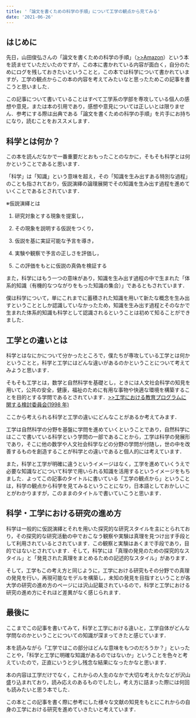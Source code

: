 ```yaml
---
title: '「論文を書くための科学の手順」について工学の観点から見てみる'
date: '2021-06-26'
---
```


## **はじめに**

先日，山田俊弘さんの「論文を書くための科学の手順」（[>>Amazon](https://www.amazon.co.jp/dp/4829965312/ref=cm_sw_r_tw_dp_SF6MQFH163FHZX0QY1MW)）という本を読ませていただいたのですが，この本に書かれている内容が面白く，自分のためにログを残しておきたいということと，この本では科学について書かれていますが，工学の観点からこの本の内容を考えてみたいなと思ったためこの記事を書こうと思いました．

この記事について書いていることはすべて工学系の学部を専攻している個人の感想や意見，または本の引用であり，感想や意見については正しいとは限りません．参考にする際は出典である「論文を書くための科学の手順」を片手にお持ちになり，読むことをおススメします．

## **科学とは何か？**

この本を読んだなかで一番重要だとおもったことのなかに，そもそも科学とは何かということであると思います．

「科学」は「知識」という意味を超え，その「知識を生み出すある特別な過程」のことも指されており，仮説演繹の論理展開でその知識を生み出す過程を進めていくことであるとされています．

※仮説演繹とは

1. 研究対象とする現象を提案し，

2. その現象を説明する仮説をつくり，

3. 仮説を基に実証可能な予言を導き，

4. 実験や観察で予言の正しさを評価し，

5. この評価をもとに仮説の真偽を検証する

また，科学にはもう一つの意味があり，知識を生み出す過程の中で生まれた「体系的知識（有機的なつながりをもった知識の集合）」であるともされています．

僕は科学について，単にこれまでに蓄積された知識を用いて新たな概念を生み出すということとしか認識していなかったため，知識を生み出す過程とそのなかで生まれた体系的知識も科学として認識されるということは初めて知ることができました．

## **工学との違いとは**

科学とはなにかについて分かったところで，僕たちが専攻している工学とは何かということと，科学と工学にはどんな違いがあるのかということについて考えてみようと思います．

そもそも工学とは，数学と自然科学を基礎とし，ときには人文社会科学の知見を用いて，公共の安全，健康，福祉のために有用な事物や快適な環境を構築することを目的とする学問であるとされています．[>>工学における教育プログラムに関する検討委員会(1998 年)](http://www.eng.hokudai.ac.jp/jeep/08-10/pdf/pamph01.pdf)

ここから考えられる科学と工学の違いにどんなことがあるか考えてみます．

工学は自然科学の分野を基盤に学問を進めていくということであり，自然科学にはここで書いている科学という学問の一部であることから，工学は科学の発展形であり，そこに他の数学や人文社会科学などの分野の学問が付随し，世の中を改善するものを創造することが科学との違いであると個人的には考えています．

また，科学と工学が明確に違うというイメージはなく，工学を進めていくうえで必要な知識などについて科学で用いられる知識を活用するというイメージをもちました．よってこの記事のタイトルに書いている「工学の観点から」ということは，科学の観点から科学を見てみるということになり，日本語としておかしいことがわかりますが，このままのタイトルで書いていこうと思います．

## **科学・工学における研究の進め方**

科学は一般的に仮説演繹とそれを用いた探究的な研究スタイルを主にとられており，その探究的な研究活動の中でおこなう観察や実験は真理を見つけ出す手段として利用されているとされています．この観察と実験はあくまで手段であり，目的ではないとされています．そして，科学には「真理の発見のための探究的なスタイル」と「発見された真理をまとめるための記述的なスタイル」があります．

そして，工学もこの考え方と同じように，工学における研究もその分野での真理の発見を行い，再現可能なモデルを構築し，未知の発見を目指すということが各大学の研究の進め方のページには沢山記載されているので，科学と工学における研究の進め方にそれほど差異がなく感じられます．

## **最後に**

ここまでこの記事を書いてみて，科学と工学における違いと，工学自体がどんな学問なのかということについての知識が深まってきたと感じています．

本を読みながら「工学ではこの部分はどんな意味をもつのだろうか？」といったことや，「科学と工学に明確な知識があるのではないか」ということを色々と考えていたので，正直にいうと少し残念な結果になったかなと思います．

本の内容は工学だけでなく，これからの人生のなかで大切な考えかたなどが沢山盛り込まれており，読み応えのあるものでしたし，考え方に詰まった際には何回も読みたいと思う本でした．

この本とこの記事を書く際に参考にした様々な文献の知見をもとにこれからの自身の工学における研究を進めていきたいと考えています．
